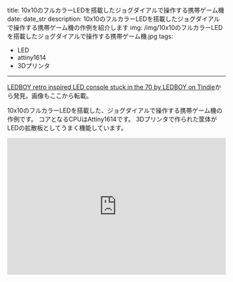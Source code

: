 title: 10x10のフルカラーLEDを搭載したジョグダイアルで操作する携帯ゲーム機
date: date_str
description: 10x10のフルカラーLEDを搭載したジョグダイアルで操作する携帯ゲーム機の作例を紹介します
img: /img/10x10のフルカラーLEDを搭載したジョグダイアルで操作する携帯ゲーム機.jpg
tags:
  - LED
  - attiny1614
  - 3Dプリンタ
---
[LEDBOY retro inspired LED console stuck in the 70 by LEDBOY on Tindie](https://www.tindie.com/products/fanfirt/ledboy-retro-inspired-led-console-stuck-in-the-70/)から発見。画像もここから転載。

10x10のフルカラーLEDを搭載した、ジョグダイアルで操作する携帯ゲーム機の作例です。
コアとなるCPUはAttiny1614です。
3Dプリンタで作られた筐体がLEDの拡散板としてうまく機能しています。

<iframe width="100%" height="315" src="https://www.youtube.com/embed/JVJ3g5iHm30" title="YouTube video player" frameborder="0" allow="accelerometer; autoplay; clipboard-write; encrypted-media; gyroscope; picture-in-picture" allowfullscreen></iframe>

